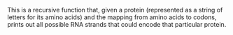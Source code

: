 This is a recursive function that, given a protein (represented as a string of letters for its amino
acids) and the mapping from amino acids to codons, prints out all possible RNA strands that could encode
that particular protein.